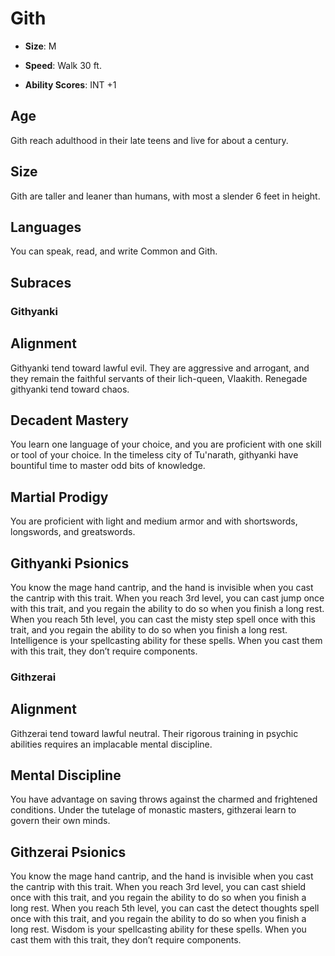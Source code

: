 # Gith


- **Size**: M

- **Speed**: Walk 30 ft.

- **Ability Scores**: INT +1

## Age
Gith reach adulthood in their late teens and live for about a century.

## Size
Gith are taller and leaner than humans, with most a slender 6 feet in height.

## Languages
You can speak, read, and write Common and Gith.

## Subraces

### Githyanki

## Alignment
Githyanki tend toward lawful evil. They are aggressive and arrogant, and they remain the faithful servants of their lich-queen, Vlaakith. Renegade githyanki tend toward chaos.
## Decadent Mastery
You learn one language of your choice, and you are proficient with one skill or tool of your choice. In the timeless city of Tu'narath, githyanki have bountiful time to master odd bits of knowledge.
## Martial Prodigy
You are proficient with light and medium armor and with shortswords, longswords, and greatswords.
## Githyanki Psionics
You know the mage hand cantrip, and the hand is invisible when you cast the cantrip with this trait.
When you reach 3rd level, you can cast jump once with this trait, and you regain the ability to do so when you finish a long rest. When you reach 5th level, you can cast the misty step spell once with this trait, and you regain the ability to do so when you finish a long rest.
Intelligence is your spellcasting ability for these spells. When you cast them with this trait, they don’t require components.

### Githzerai

## Alignment
Githzerai tend toward lawful neutral. Their rigorous training in psychic abilities requires an implacable mental discipline.
## Mental Discipline
You have advantage on saving throws against the charmed and frightened conditions. Under the tutelage of monastic masters, githzerai learn to govern their own minds.
## Githzerai Psionics
You know the mage hand cantrip, and the hand is invisible when you cast the cantrip with this trait.
When you reach 3rd level, you can cast shield once with this trait, and you regain the ability to do so when you finish a long rest. When you reach 5th level, you can cast the detect thoughts spell once with this trait, and you regain the ability to do so when you finish a long rest.
Wisdom is your spellcasting ability for these spells. When you cast them with this trait, they don’t require components.